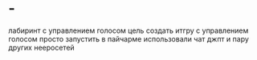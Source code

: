 # -
лабиринт с управлением голосом
цель создать итгру с управлением голосом
просто запустить в пайчарме
использовали чат джпт и пару других нееросетей 
